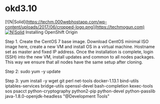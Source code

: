 # okd3.10
[![N|Solid](https://techm.000webhostapp.com/wp-content/uploads/2017/06/cropped-logo.png](https://techmogun.com)
[![N|Solid](https://cldup.com/dTxpPi9lDf.thumb.png)](https://nodesource.com/products/nsolid)
Installing OpenShift Origin

Step 1. Create the CentOS 7 base image.
Download CentOS minimal ISO image here, create a new VM and install OS in a virtual machine. Hostname set as master and fixed IP address. Once the installation is complete, login (SSH) into the new VM, install updates and common to all nodes packages. This way we ensure that all nodes have the same setup after cloning.

Step 2:
sudo yum -y update 

Step 3:
yum install -y wget git perl net-tools docker-1.13.1 bind-utils iptables-services bridge-utils openssl-devel bash-completion kexec-tools sos psacct python-cryptography python2-pip python-devel python-passlib java-1.8.0-openjdk-headless "@Development Tools"

